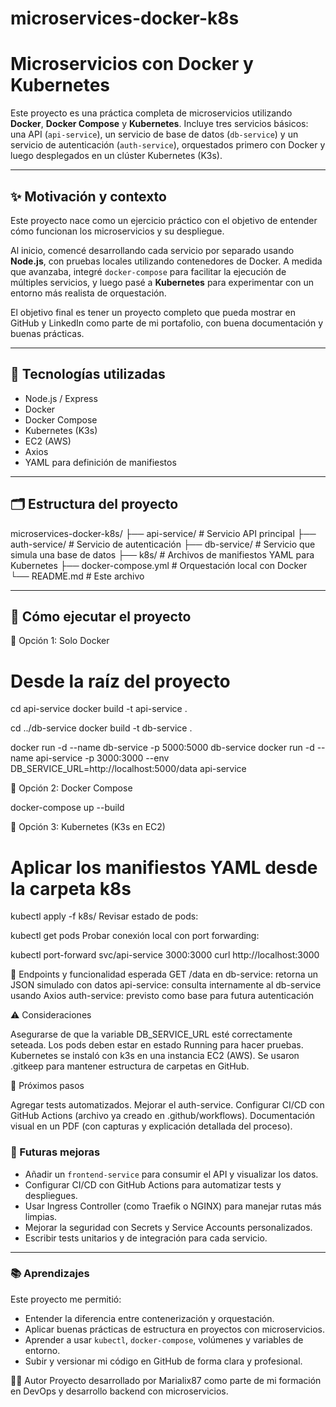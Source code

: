 # microservices-docker-k8s

# Microservicios con Docker y Kubernetes

Este proyecto es una práctica completa de microservicios utilizando **Docker**, **Docker Compose** y **Kubernetes**. Incluye tres servicios básicos: una API (`api-service`), un servicio de base de datos (`db-service`) y un servicio de autenticación (`auth-service`), orquestados primero con Docker y luego desplegados en un clúster Kubernetes (K3s).

---

## ✨ Motivación y contexto

Este proyecto nace como un ejercicio práctico con el objetivo de entender cómo funcionan los microservicios y su despliegue. 

Al inicio, comencé desarrollando cada servicio por separado usando **Node.js**, con pruebas locales utilizando contenedores de Docker. A medida que avanzaba, integré `docker-compose` para facilitar la ejecución de múltiples servicios, y luego pasé a **Kubernetes** para experimentar con un entorno más realista de orquestación.

El objetivo final es tener un proyecto completo que pueda mostrar en GitHub y LinkedIn como parte de mi portafolio, con buena documentación y buenas prácticas.

---

## 🧰 Tecnologías utilizadas

- Node.js / Express
- Docker
- Docker Compose
- Kubernetes (K3s)
- EC2 (AWS)
- Axios
- YAML para definición de manifiestos

---

## 🗂️ Estructura del proyecto

microservices-docker-k8s/
├── api-service/ # Servicio API principal
├── auth-service/ # Servicio de autenticación
├── db-service/ # Servicio que simula una base de datos
├── k8s/ # Archivos de manifiestos YAML para Kubernetes
├── docker-compose.yml # Orquestación local con Docker
└── README.md # Este archivo


---

## 🚀 Cómo ejecutar el proyecto

🔹 Opción 1: Solo Docker

# Desde la raíz del proyecto
cd api-service
docker build -t api-service .

cd ../db-service
docker build -t db-service .

docker run -d --name db-service -p 5000:5000 db-service
docker run -d --name api-service -p 3000:3000 --env DB_SERVICE_URL=http://localhost:5000/data api-service


🔹 Opción 2: Docker Compose

docker-compose up --build

🔹 Opción 3: Kubernetes (K3s en EC2)

# Aplicar los manifiestos YAML desde la carpeta k8s
kubectl apply -f k8s/
Revisar estado de pods:

kubectl get pods
Probar conexión local con port forwarding:

kubectl port-forward svc/api-service 3000:3000
curl http://localhost:3000

🔁 Endpoints y funcionalidad esperada
GET /data en db-service: retorna un JSON simulado con datos
api-service: consulta internamente al db-service usando Axios
auth-service: previsto como base para futura autenticación

⚠️ Consideraciones

Asegurarse de que la variable DB_SERVICE_URL esté correctamente seteada.
Los pods deben estar en estado Running para hacer pruebas.
Kubernetes se instaló con k3s en una instancia EC2 (AWS).
Se usaron .gitkeep para mantener estructura de carpetas en GitHub.

📝 Próximos pasos

Agregar tests automatizados.
Mejorar el auth-service.
Configurar CI/CD con GitHub Actions (archivo ya creado en .github/workflows).
Documentación visual en un PDF (con capturas y explicación detallada del proceso).

### 🚀 Futuras mejoras

- Añadir un `frontend-service` para consumir el API y visualizar los datos.
- Configurar CI/CD con GitHub Actions para automatizar tests y despliegues.
- Usar Ingress Controller (como Traefik o NGINX) para manejar rutas más limpias.
- Mejorar la seguridad con Secrets y Service Accounts personalizados.
- Escribir tests unitarios y de integración para cada servicio.

---

### 📚 Aprendizajes

Este proyecto me permitió:

- Entender la diferencia entre contenerización y orquestación.
- Aplicar buenas prácticas de estructura en proyectos con microservicios.
- Aprender a usar `kubectl`, `docker-compose`, volúmenes y variables de entorno.
- Subir y versionar mi código en GitHub de forma clara y profesional.


👩‍💻 Autor
Proyecto desarrollado por Marialix87 como parte de mi formación en DevOps y desarrollo backend con microservicios.
